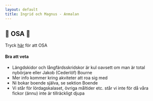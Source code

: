 ```yaml
---
layout: default
title: Ingrid och Magnus - Anmalan
---
```


## 🎊 OSA 🎊

Tryck <a target="_blank" href="https://docs.google.com/forms/d/e/1FAIpQLScMqCB3ZLbIoSALHixe6yPg6gWMIBRdzEmGZ4ZQRpRTduqffg/viewform?usp=sf_link"> här</a> för att OSA

#### Bra att veta

- Längdskidor och långfärdsskridskor är kul oavsett om man är total nybörjare eller Jakob (Cederlöf) Bourne
- Mer info kommer kring akviteter att roa sig med
- Ni bokar boende själva, se sektion Boende
- Vi står för lördagskalaset, övriga måltider etc. står vi inte för då våra fickor (ännu) inte är tillräckligt djupa
